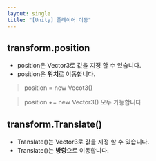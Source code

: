 ```yaml
---
layout: single
title: "[Unity] 플레이어 이동"
---
```


## transform.position

 - position은 Vector3로 값을 지정 할 수 있습니다.
 - position은 **위치**로 이동합니다.
 > position = new Vecot3()
   
 > position += new Vector3() 모두 가능합니다

## transform.Translate()
- Translate()는 Vector3로 값을 지정 할 수 있습니다.
- Translate()는 **방향**으로 이동합니다.
